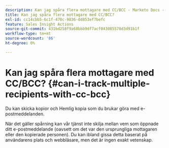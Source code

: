 ```yaml
---
description: Kan jag spåra flera mottagare med CC/BCC - Marketo Docs - produktdokumentation
title: Kan jag spåra flera mottagare med CC/BCC?
exl-id: cc14cbb5-6c1f-470c-9836-dd853ef7befc
feature: Sales Insight Actions
source-git-commit: 431bd258f9a68bbb9df7acf043085578d3d91b1f
workflow-type: tm+mt
source-wordcount: '86'
ht-degree: 0%

---
```


# Kan jag spåra flera mottagare med CC/BCC? {#can-i-track-multiple-recipients-with-cc-bcc}

Du kan skicka kopior och Hemlig kopia som du brukar göra med e-postmeddelanden.

När det gäller spårning kan vår tjänst inte skilja mellan vem som öppnade ditt e-postmeddelande (oavsett om det var den ursprungliga mottagaren eller den kopierade personen). Du kan ibland gissa detta baserat på användarens plats och webbläsare, men det är ingen exakt vetenskap.
